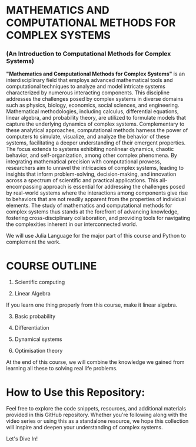 # MATHEMATICS AND COMPUTATIONAL METHODS FOR COMPLEX SYSTEMS
### (An Introduction to Computational Methods for Complex Systems)


**"Mathematics and Computational Methods for Complex Systems"** is an interdisciplinary field that employs advanced mathematical tools and computational techniques to analyze and model intricate systems characterized by numerous interacting components. This discipline addresses the challenges posed by complex systems in diverse domains such as physics, biology, economics, social sciences, and engineering. Mathematical methodologies, including calculus, differential equations, linear algebra, and probability theory, are utilized to formulate models that capture the underlying dynamics of complex systems. Complementary to these analytical approaches, computational methods harness the power of computers to simulate, visualize, and analyze the behavior of these systems, facilitating a deeper understanding of their emergent properties. The focus extends to systems exhibiting nonlinear dynamics, chaotic behavior, and self-organization, among other complex phenomena. By integrating mathematical precision with computational prowess, researchers aim to unravel the intricacies of complex systems, leading to insights that inform problem-solving, decision-making, and innovation across a spectrum of scientific and practical applications. This all-encompassing approach is essential for addressing the challenges posed by real-world systems where the interactions among components give rise to behaviors that are not readily apparent from the properties of individual elements. The study of mathematics and computational methods for complex systems thus stands at the forefront of advancing knowledge, fostering cross-disciplinary collaboration, and providing tools for navigating the complexities inherent in our interconnected world.

We will use Julia Language for the major part of this course and Python to complement the work.

# COURSE OUTLINE

1. Scientific computing

2. Linear Algebra

If you learn one thing properly from this course, make it linear algebra.

3. Basic probability

4. Differentiation

5. Dynamical systems

6. Optimisation theory

At the end of this course, we will combine the knowledge we gained from learning all these to solving real life problems.

# How to Use this Repository:
Feel free to explore the code snippets, resources, and additional materials provided in this GitHub repository. Whether you're following along with the video series or using this as a standalone resource, we hope this collection will inspire and deepen your understanding of complex systems.

Let's Dive In!
